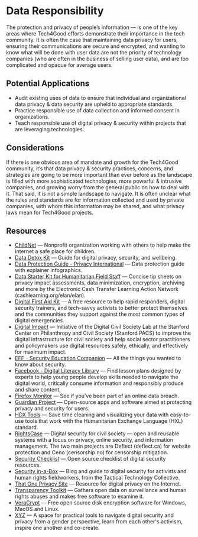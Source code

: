# Data Responsibility

The protection and privacy of people’s information — is one of the key areas where Tech4Good efforts demonstrate their importance in the tech community. It is often the case that maintaining data privacy for users, ensuring their communications are secure and encrypted, and wanting to know what will be done with user data are not the priority of technology companies (who are often in the business of selling user data), and are too complicated and opaque for average users.

## Potential Applications

- Audit existing uses of data to ensure that individual and organizational data privacy & data security are upheld to appropriate standards.
- Practice responsible use of data collection and informed consent in organizations.
- Teach responsible use of digital privacy & security within projects that are leveraging technologies.

## Considerations

If there is one obvious area of mandate and growth for the Tech4Good community, it’s that data privacy & security practices, concerns, and strategies are going to be more important than ever before as the landscape is filled with more sophisticated technologies, more powerful & intrusive companies, and growing worry from the general public on how to deal with it. That said, it is not a simple landscape to navigate. It is often unclear what the rules and standards are for information collected and used by private companies, with whom this information may be shared, and what privacy laws mean for Tech4Good projects.

## Resources

- [ChildNet](http://childnet.com) — Nonprofit organization working with others to help make the internet a safe place for children.
- [Data Detox Kit](https://datadetoxkit.org/) — Guide for digital privacy, security, and wellbeing.
- [Data Protection Guide - Privacy International](https://privacyinternational.org/data-protection-guide) — Data protection guide with explainer infographics.
- [Data Starter Kit for Humanitarian Field Staff](http://elan.cashlearning.org) — Concise tip sheets on privacy impact assessments, data minimization, encryption, archiving and more by the Electronic Cash Transfer Learning Action Network (cashlearning.org/elan/elan).
- [Digital First Aid Kit](https://digitalfirstaid.org) — A free resource to help rapid responders, digital security trainers, and tech-savvy activists to better protect themselves and the communities they support against the most common types of digital emergencies.
- [Digital Impact](https://digitalimpact.io) — Initiative of the Digital Civil Society Lab at the Stanford Center on Philanthropy and Civil Society (Stanford PACS) to improve the digital infrastructure for civil society and help social sector practitioners and policymakers use digital resources safely, ethically, and effectively for maximum impact.
- [EFF - Security Education Companion](https://sec.eff.org) — All the things you wanted to know about security.
- [Facebook - Digital Literacy Library](https://www.facebook.com/safety/educators) — Find lesson plans designed by experts to help young people develop skills needed to navigate the digital world, critically consume information and responsibly produce and share content.
- [Firefox Monitor](https://monitor.firefox.com) — See if you’ve been part of an online data breach.
- [Guardian Project](https://guardianproject.info) — Open-source apps and software aimed at protecting privacy and security for users.
- [HDX Tools](https://tools.humdata.org/) — Save time cleaning and visualizing your data with easy-to-use tools that work with the Humanitarian Exchange Language (HXL) standard.
- [RightsCase](https://equalit.ie) — Digital security for civil society — open and reusable systems with a focus on privacy, online security, and information management. The two main projects are Deflect (deflect.ca) for website protection and Ceno (censorship.no) for censorship mitigation.
- [Security Checklist](https://securitycheckli.st) — Open source checklist of digital security resources.
- [Security in-a-Box](https://securityinabox.org) — Blog and guide to digital security for activists and human rights fieldworkers, from the Tactical Technology Collective.
- [That One Privacy Site](https://thatoneprivacysite.net) — Resource for digital privacy on the Internet.
- [Transparency Toolkit](https://transparencytoolkit.org/) — Gathers open data on surveillance and human rights abuses and makes free software to examine it.
- [VeraCrypt](https://www.veracrypt.fr) — Free open source disk encryption software for Windows, MacOS and Linux.
- [XYZ](https://xyz.informationactivism.org) — A space for practical tools to navigate digital security and privacy from a gender perspective, learn from each other's activism, inspire one another and co-create.
